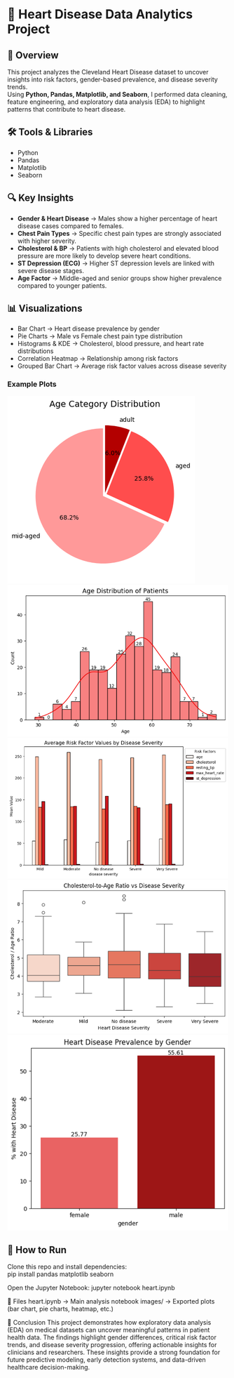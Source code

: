 # 💖 Heart Disease Data Analytics Project  

## 📌 Overview  
This project analyzes the Cleveland Heart Disease dataset to uncover insights into risk factors, gender-based prevalence, and disease severity trends.  
Using **Python, Pandas, Matplotlib, and Seaborn**, I performed data cleaning, feature engineering, and exploratory data analysis (EDA) to highlight patterns that contribute to heart disease.  

## 🛠️ Tools & Libraries  
- Python  
- Pandas  
- Matplotlib  
- Seaborn  

## 🔍 Key Insights  
- **Gender & Heart Disease** → Males show a higher percentage of heart disease cases compared to females.  
- **Chest Pain Types** → Specific chest pain types are strongly associated with higher severity.  
- **Cholesterol & BP** → Patients with high cholesterol and elevated blood pressure are more likely to develop severe heart conditions.  
- **ST Depression (ECG)** → Higher ST depression levels are linked with severe disease stages.  
- **Age Factor** → Middle-aged and senior groups show higher prevalence compared to younger patients.  

## 📊 Visualizations  
- Bar Chart → Heart disease prevalence by gender  
- Pie Charts → Male vs Female chest pain type distribution  
- Histograms & KDE → Cholesterol, blood pressure, and heart rate distributions  
- Correlation Heatmap → Relationship among risk factors  
- Grouped Bar Chart → Average risk factor values across disease severity  

### Example Plots  
![Age Category Distribution](images/Age%20Category%20Distribution.png)  
![Age Distribution](images/Age%20Distribution.png)  
![Average Risk Factor](images/Average%20Risk%20Factor.png)  
![Cholesterol - Age Ratio](images/Cholesterol%20-%20Age%20Ratio.png)  
![Heart Disease Prevalence by Gender](images/Heart%20Disease%20Prevalence%20by%20Gender.png)  

## 🚀 How to Run  
Clone this repo and install dependencies:  
pip install pandas matplotlib seaborn

Open the Jupyter Notebook:
jupyter notebook heart.ipynb

📂 Files
heart.ipynb → Main analysis notebook
images/ → Exported plots (bar chart, pie charts, heatmap, etc.)

🎯 Conclusion
This project demonstrates how exploratory data analysis (EDA) on medical datasets can uncover meaningful patterns in patient health data. The findings highlight gender differences, critical risk factor trends, and disease severity progression, offering actionable insights for clinicians and researchers. These insights provide a strong foundation for future predictive modeling, early detection systems, and data-driven healthcare decision-making.


